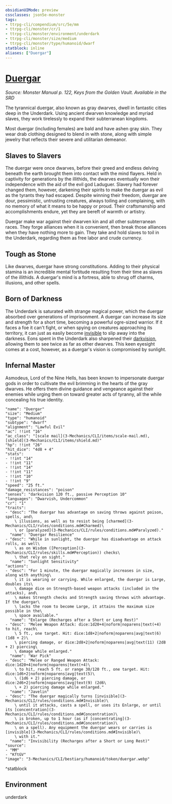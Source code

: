 ```yaml
---
obsidianUIMode: preview
cssclasses: json5e-monster
tags:
- ttrpg-cli/compendium/src/5e/mm
- ttrpg-cli/monster/cr/1
- ttrpg-cli/monster/environment/underdark
- ttrpg-cli/monster/size/medium
- ttrpg-cli/monster/type/humanoid/dwarf
statblock: inline
aliases: ["Duergar"]
---
```

# [Duergar](3-Mechanics\CLI\bestiary\humanoid/duergar.md)
*Source: Monster Manual p. 122, Keys from the Golden Vault. Available in the <span title='Systems Reference Document (5.1)'>SRD</span>*  

The tyrannical duergar, also known as gray dwarves, dwell in fantastic cities deep in the Underdark. Using ancient dwarven knowledge and myriad slaves, they work tirelessly to expand their subterranean kingdoms.

Most duergar (including females) are bald and have ashen gray skin. They wear drab clothing designed to blend in with stone, along with simple jewelry that reflects their severe and utilitarian demeanor.

## Slaves to Slavers

The duergar were once dwarves, before their greed and endless delving beneath the earth brought them into contact with the mind flayers. Held in captivity for generations by the illithids, the dwarves eventually won their independence with the aid of the evil god Laduguer. Slavery had forever changed them, however, darkening their spirits to make the duergar as evil as the tyrants they had escaped. Despite winning their freedom, duergar are dour, pessimistic, untrusting creatures, always toiling and complaining, with no memory of what it means to be happy or proud. Their craftsmanship and accomplishments endure, yet they are bereft of warmth or artistry.

Duergar make war against their dwarven kin and all other subterranean races. They forge alliances when it is convenient, then break those alliances when they have nothing more to gain. They take and hold slaves to toil in the Underdark, regarding them as free labor and crude currency.

## Tough as Stone

Like dwarves, duergar have strong constitutions. Adding to their physical stamina is an incredible mental fortitude resulting from their time as slaves of the illithids. A duergar's mind is a fortress, able to shrug off charms, illusions, and other spells.

## Born of Darkness

The Underdark is saturated with strange magical power, which the duergar absorbed over generations of imprisonment. A duergar can increase its size and strength for a short time, becoming a powerful ogre-sized warrior. If it faces a foe it can't fight, or when spying on creatures approaching its territory, it can just as easily become [invisible](3-Mechanics/CLI/rules/conditions.md#Invisible) to slip away into the darkness. Eons spent in the Underdark also sharpened their [darkvision](3-Mechanics/CLI/rules/senses.md#Darkvision), allowing them to see twice as far as other dwarves. This keen eyesight comes at a cost, however, as a duergar's vision is compromised by sunlight.

## Infernal Master

Asmodeus, Lord of the Nine Hells, has been known to impersonate duergar gods in order to cultivate the evil brimming in the hearts of the gray dwarves. He offers them divine guidance and vengeance against their enemies while urging them on toward greater acts of tyranny, all the while concealing his true identity.

```statblock
"name": "Duergar"
"size": "Medium"
"type": "humanoid"
"subtype": "dwarf"
"alignment": "Lawful Evil"
"ac": !!int "16"
"ac_class": "[scale mail](3-Mechanics/CLI/items/scale-mail.md), [shield](3-Mechanics/CLI/items/shield.md)"
"hp": !!int "26"
"hit_dice": "4d8 + 4"
"stats":
- !!int "14"
- !!int "11"
- !!int "14"
- !!int "11"
- !!int "10"
- !!int "9"
"speed": "25 ft."
"damage_resistances": "poison"
"senses": "darkvision 120 ft., passive Perception 10"
"languages": "Dwarvish, Undercommon"
"cr": "1"
"traits":
- "desc": "The duergar has advantage on saving throws against poison, spells, and\
    \ illusions, as well as to resist being [charmed](3-Mechanics/CLI/rules/conditions.md#Charmed)\
    \ or [paralyzed](3-Mechanics/CLI/rules/conditions.md#Paralyzed)."
  "name": "Duergar Resilience"
- "desc": "While in sunlight, the duergar has disadvantage on attack rolls, as well\
    \ as on Wisdom ([Perception](3-Mechanics/CLI/rules/skills.md#Perception)) checks\
    \ that rely on sight."
  "name": "Sunlight Sensitivity"
"actions":
- "desc": "For 1 minute, the duergar magically increases in size, along with anything\
    \ it is wearing or carrying. While enlarged, the duergar is Large, doubles its\
    \ damage dice on Strength-based weapon attacks (included in the attacks), and\
    \ makes Strength checks and Strength saving throws with advantage. If the duergar\
    \ lacks the room to become Large, it attains the maximum size possible in the\
    \ space available."
  "name": "Enlarge (Recharges after a Short or Long Rest)"
- "desc": "Melee Weapon Attack: dice:1d20+4|noform|noparens|text(+4) to hit, reach\
    \ 5 ft., one target. Hit: dice:1d8+2|noform|noparens|avg|text(6) (1d8 + 2)\
    \ piercing damage, or dice:2d8+2|noform|noparens|avg|text(11) (2d8 + 2) piercing\
    \ damage while enlarged."
  "name": "War Pick"
- "desc": "Melee or Ranged Weapon Attack: dice:1d20+4|noform|noparens|text(+4)\
    \ to hit, reach 5 ft. or range 30/120 ft., one target. Hit: dice:1d6+2|noform|noparens|avg|text(5)\
    \ (1d6 + 2) piercing damage, or dice:2d6+2|noform|noparens|avg|text(9) (2d6\
    \ + 2) piercing damage while enlarged."
  "name": "Javelin"
- "desc": "The duergar magically turns [invisible](3-Mechanics/CLI/rules/conditions.md#Invisible)\
    \ until it attacks, casts a spell, or uses its Enlarge, or until its [concentration](3-Mechanics/CLI/rules/conditions.md#Concentration)\
    \ is broken, up to 1 hour (as if [concentrating](3-Mechanics/CLI/rules/conditions.md#Concentration)\
    \ on a spell). Any equipment the duergar wears or carries is [invisible](3-Mechanics/CLI/rules/conditions.md#Invisible)\
    \ with it."
  "name": "Invisibility (Recharges after a Short or Long Rest)"
"source":
- "MM"
- "KftGV"
"image": "3-Mechanics/CLI/bestiary/humanoid/token/duergar.webp"
```
^statblock

## Environment

underdark